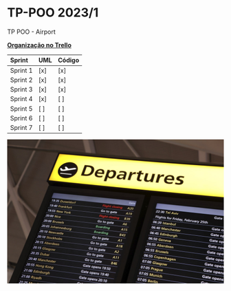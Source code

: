 # TP-POO 2023/1
TP POO - Airport

[**Organização no Trello**](https://trello.com/b/Ri7DyeY9)

Sprint | UML | Código 
:------------ | :-------------| :-------------
Sprint 1 |  [x]  |   [x]   
Sprint 2 |  [x]  |   [x]  
Sprint 3 |  [x]  |   [x]   
Sprint 4 |  [x]  |   [ ]   
Sprint 5 |  [ ]  |   [ ]   
Sprint 6 |  [ ]  |   [ ]  
Sprint 7 |  [ ]  |   [ ]  


![title](img/Airport.jpeg)
